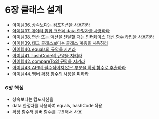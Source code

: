 # 6장 클래스 설계

- [아이템36. 상속보다는 컴포지션을 사용하라](item36/readme.md)
- [아이템37. 데이터 집합 표현에 data 한정자를 사용하라](item37/readme.md)
- [아이템38. 연산 또는 액션을 전달할 때는 인터페이스 대신 함수 타입을 사용하라](item38/readme.md)
- [아이템39. 태그 클래스보다는 클래스 계층을 사용하라](item39/readme.md)
- [아이템40. equals의 규약을 지켜라](item40/readme.md)
- [아이템41. hashCode의 규약을 지켜라](item41/readme.md)
- [아이템42. compareTo의 규약을 지켜라](item42/readme.md)
- [아이템43. API의 필수적이지 않은 부분을 확장 함수로 추출하라](item43/readme.md)
- [아이템44. 멤버 확장 함수의 사용을 피하라](item44/readme.md)


### 6장 핵심
- 상속보다는 컴포지션을
- data 한정자를 사용하여 equals, hashCode 적용
- 확장 함수와 멤버 함수를 구분해서 사용
